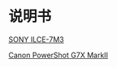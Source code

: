 # 说明书

[SONY ILCE-7M3](https://helpguide.sony.net/ilc/1720/v1/zh-cn/print.pdf)

[Canon PowerShot G7X MarkII](https://www2.canon.com.hk/UserManual/DC/PowerShot/G7XMKII/G7XMarkII_UserGuide_TC.pdf)

